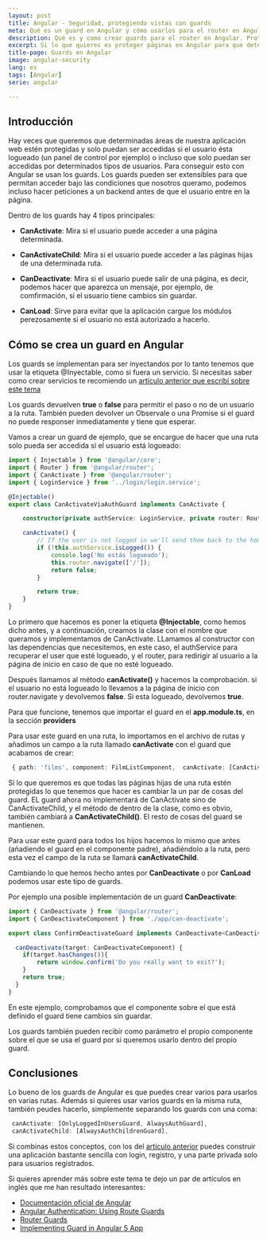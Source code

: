 ```yaml
---
layout: post
title: Angular - Seguridad, protegiendo vistas con guards
meta: Qué es un guard en Angular y cómo usarlos para el router en Angular. Protegiendo vistas privadas
description: Qué es y como crear guards para el router en Angular. Protegiendo vistas privadas
excerpt: Si lo que quieres es proteger páginas en Angular para que determinados usuarios no puedan acceder a determinadas zonas de la web, éste es tu artículo. Además echar un vistazo a los guards básicos, también repasamos ciertos guards especiales que activan cuando el usuario abandona la página, por ejemplo.
title-page: Guards en Angular
image: angular-security
lang: es
tags: [Angular] 
serie: angular

---
```


## Introducción

Hay veces que queremos que determinadas áreas de nuestra aplicación web estén protegidas y solo puedan ser accedidas si el usuario ésta logueado (un panel de control por ejemplo) o incluso que solo puedan ser accedidas por determinados tipos de usuarios. Para conseguir esto con Angular se usan los guards. Los guards pueden ser extensibles para que permitan acceder bajo las condiciones que nosotros queramo, podemos incluso hacer peticiones a un backend antes de que el usuario entre en la página.

Dentro de los guards hay 4 tipos principales:

- **CanActivate**: Mira si el usuario puede acceder a una página determinada.

- **CanActivateChild**: Mira si el usuario puede acceder a las páginas hijas de una determinada ruta.

- **CanDeactivate**: Mira si el usuario puede salir de una página, es decir, podemos hacer que aparezca un mensaje, por ejemplo, de comfirmación, si el usuario tiene cambios sin guardar.

- **CanLoad**: Sirve para evitar que la aplicación cargue los módulos perezosamente si el usuario no está autorizado a hacerlo.

## Cómo se crea un guard en Angular

Los guards se implementan para ser inyectandos por lo tanto tenemos que usar la etiqueta @Inyectable, como si fuera un servicio. Si necesitas saber como crear servicios te recomiendo un [artículo anterior que escribí sobre este tema]({{site.baseurl}}/angular-servicios-llamadas-http)

Los guards devuelven **true** o **false** para permitir el paso o no de un usuario a la ruta. También pueden devolver un Observale o una Promise si el guard no puede responser inmediatamente y tiene que esperar.

Vamos a crear un guard de ejemplo, que se encargue de hacer que una ruta solo pueda ser accedida si el usuario está logueado:

```typescript
import { Injectable } from '@angular/core';
import { Router } from '@angular/router';
import { CanActivate } from '@angular/router';
import { LoginService } from '../login/login.service';

@Injectable()
export class CanActivateViaAuthGuard implements CanActivate {

    constructor(private authService: LoginService, private router: Router) { }

    canActivate() {
        // If the user is not logged in we'll send them back to the home page
        if (!this.authService.isLogged()) {
            console.log('No estás logueado');
            this.router.navigate(['/']);
            return false;
        }

        return true;
    }
}

```
Lo primero que hacemos es poner la etiqueta **@Injectable**, como hemos dicho antes, y a continuación, creamos la clase con el nombre que queramos y implementamos de CanActivate. LLamamos al constructor con las dependencias que necesitemos, en este caso, el authService para recuperar el user que esté logueado, y el router, para redirigir al usuario a la página de inicio en caso de que no esté logueado.

Después llamamos al método **canActivate()** y hacemos la comprobación. si el usuario no está logueado lo llevamos a la página de inicio con router.navigate y devolvemos **false**. Si esta logueado, devolvemos **true**.

Para que funcione, tenemos que importar el guard en el **app.module.ts**, en la sección **providers**

Para usar este guard en una ruta, lo importamos en el archivo de rutas y añadimos un campo a la ruta llamado **canActivate** con el guard que acabamos de crear:

```typescript
 { path: 'films', component: FilmListComponent,  canActivate: [CanActivateViaAuthGuard] },
```

Si lo que queremos es que todas las páginas hijas de una ruta estén protegidas lo que tenemos que hacer es cambiar la un par de cosas del guard. EL guard ahora no implementará de CanActivate sino de CanActivateChild, y el método de dentro de la clase, como es obvio, también cambiará a **CanActivateChild()**. El resto de cosas del guard se mantienen.

Para usar este guard para todos los hijos hacemos lo mismo que antes (añadiendo el guard en el componente padre), añadiéndolo a la ruta, pero esta vez el campo de la ruta se llamará **canActivateChild**.

Cambiando lo que hemos hecho antes por **CanDeactivate** o por **CanLoad** podemos usar este tipo de guards.

Por ejemplo una posible implementación de un guard **CanDeactivate**:

```typescript
import { CanDeactivate } from '@angular/router';
import { CanDeactivateComponent } from './app/can-deactivate';

export class ConfirmDeactivateGuard implements CanDeactivate<CanDeactivateComponent> {

  canDeactivate(target: CanDeactivateComponent) {
    if(target.hasChanges()){
        return window.confirm('Do you really want to exit?');
    }
    return true;
  }
}
```

En este ejemplo, comprobamos que el componente sobre el que está definido el guard tiene cambios sin guardar. 

Los guards también pueden recibir como parámetro el propio componente sobre el que se usa el guard por si queremos usarlo dentro del propio guard.

## Conclusiones

Lo bueno de los guards de Angular es que puedes crear varios para usarlos en varias rutas. Además si quieres usar varios guards en la misma ruta, también peudes hacerlo, simplemente separando los guards con una coma:

```typescript
 canActivate: [OnlyLoggedInUsersGuard, AlwaysAuthGuard],
 canActivateChild: [AlwaysAuthChildrenGuard],
```

Si combinas estos conceptos, con los del [artículo anterior]({{site.baseurl}}/angular-login-sesion) puedes construir una aplicación bastante sencilla con login, registro, y una parte privada solo para usuarios registrados. 

Si quieres aprender más sobre este tema te dejo un par de artículos en inglés que me han resultado interesantes:

- [Documentación oficial de Angular](https://angular.io/guide/router)
- [Angular Authentication: Using Route Guards](https://medium.com/@ryanchenkie_40935/angular-authentication-using-route-guards-bf7a4ca13ae3)
- [Router Guards](https://codecraft.tv/courses/angular/routing/router-guards/)
- [Implementing Guard in Angular 5 App ](https://dzone.com/articles/implementing-guard-in-angular-5-app)